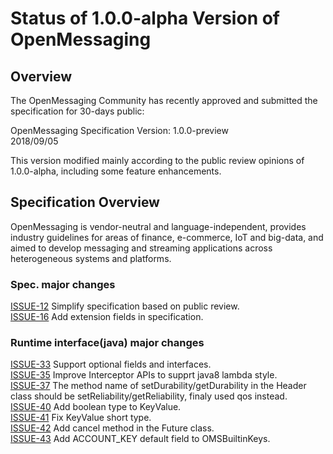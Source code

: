 # Status of 1.0.0-alpha Version of OpenMessaging


## Overview
The OpenMessaging Community has recently approved and submitted the specification for 30-days public:

OpenMessaging Specification Version: 1.0.0-preview    
2018/09/05    

This version modified mainly according to the public review opinions of 1.0.0-alpha, 
including some feature enhancements.

## Specification Overview

OpenMessaging is vendor-neutral and language-independent, provides industry guidelines for areas of finance, e-commerce,
IoT and big-data, and aimed to develop messaging and streaming applications across heterogeneous systems and platforms.     

### Spec. major changes
[ISSUE-12](https://github.com/openmessaging/specification/issues/12) Simplify specification based on public review.       
[ISSUE-16](https://github.com/openmessaging/specification/issues/16) Add extension fields in specification.    


### Runtime interface(java) major changes
[ISSUE-33](https://github.com/openmessaging/openmessaging-java/issues/33) Support optional fields and interfaces.    
[ISSUE-35](https://github.com/openmessaging/openmessaging-java/issues/35) Improve Interceptor APIs to supprt java8 
lambda style.    
[ISSUE-37](https://github.com/openmessaging/openmessaging-java/issues/37) The method name of setDurability/getDurability
 in the Header class should be setReliability/getReliability, finaly used qos instead.    
[ISSUE-40](https://github.com/openmessaging/openmessaging-java/issues/40) Add boolean type to KeyValue.       
[ISSUE-41](https://github.com/openmessaging/openmessaging-java/issues/41) Fix KeyValue short type.    
[ISSUE-42](https://github.com/openmessaging/openmessaging-java/issues/42) Add cancel method in the Future class.     
[ISSUE-43](https://github.com/openmessaging/openmessaging-java/issues/43) Add ACCOUNT_KEY default field to OMSBuiltinKeys.   
 
